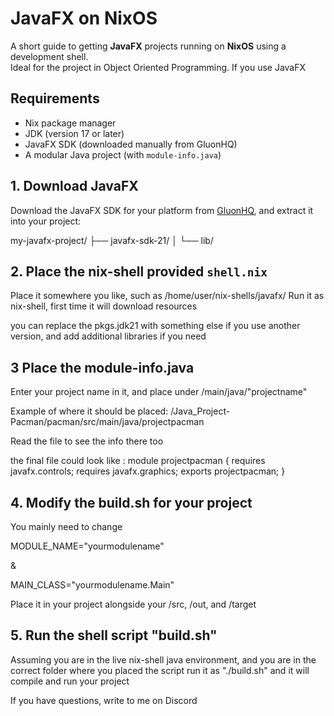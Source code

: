 # JavaFX on NixOS

A short guide to getting **JavaFX** projects running on **NixOS** using a development shell.  
Ideal for the project in Object Oriented Programming. If you use JavaFX

## Requirements

- Nix package manager
- JDK (version 17 or later)
- JavaFX SDK (downloaded manually from GluonHQ)
- A modular Java project (with `module-info.java`)

## 1. Download JavaFX

Download the JavaFX SDK for your platform from [GluonHQ](https://gluonhq.com/products/javafx/), and extract it into your project:

my-javafx-project/
├── javafx-sdk-21/
│ └── lib/

## 2. Place the nix-shell provided `shell.nix`

Place it somewhere you like, such as /home/user/nix-shells/javafx/
Run it as nix-shell, first time it will download resources

you can replace the pkgs.jdk21 with something else if you use another version, and add additional libraries if you need

## 3 Place the module-info.java

Enter your project name in it, and place under /main/java/"projectname"

Example of where it should be placed:
/Java_Project-Pacman/pacman/src/main/java/projectpacman

Read the file to see the info there too

the final file could look like :
module projectpacman {
    requires javafx.controls;
    requires javafx.graphics;
    exports projectpacman;
}


## 4. Modify the build.sh for your project

You mainly need to change 

MODULE_NAME="yourmodulename"

&

MAIN_CLASS="yourmodulename.Main"

Place it in your project alongside your /src, /out, and /target

## 5. Run the shell script "build.sh"

Assuming you are in the live nix-shell java environment, and you are in the correct folder where you placed the script
run it as "./build.sh" and it will compile and run your project

If you have questions, write to me on Discord


